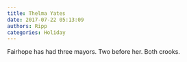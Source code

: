 ```yaml
---
title: Thelma Yates
date: 2017-07-22 05:13:09
authors: Ripp
categories: Holiday
---
```


 Fairhope has had three mayors. Two before her. Both crooks.